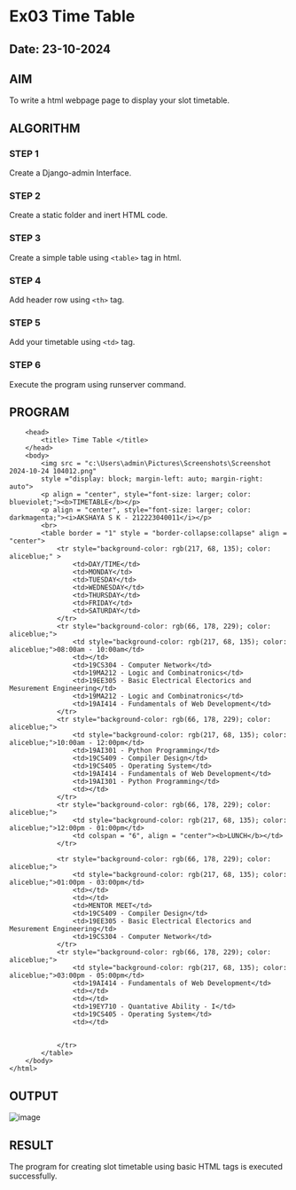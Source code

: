 # Ex03 Time Table
## Date: 23-10-2024

## AIM
To write a html webpage page to display your slot timetable.

## ALGORITHM
### STEP 1
Create a Django-admin Interface.

### STEP 2
Create a static folder and inert HTML code.

### STEP 3
Create a simple table using ```<table>``` tag in html.

### STEP 4
Add header row using ```<th>``` tag.

### STEP 5
Add your timetable using ```<td>``` tag.

### STEP 6
Execute the program using runserver command.

## PROGRAM
```<html>
    <head>
        <title> Time Table </title>
    </head>
    <body>
        <img src = "c:\Users\admin\Pictures\Screenshots\Screenshot 2024-10-24 104012.png" 
        style ="display: block; margin-left: auto; margin-right: auto">
        <p align = "center", style="font-size: larger; color: blueviolet;"><b>TIMETABLE</b></p>
        <p align = "center", style="font-size: larger; color: darkmagenta;"><i>AKSHAYA S K - 212223040011</i></p>
        <br>
        <table border = "1" style = "border-collapse:collapse" align = "center">
            <tr style="background-color: rgb(217, 68, 135); color: aliceblue;" >
                <td>DAY/TIME</td>
                <td>MONDAY</td>
                <td>TUESDAY</td>
                <td>WEDNESDAY</td>
                <td>THURSDAY</td>
                <td>FRIDAY</td>
                <td>SATURDAY</td>
            </tr>
            <tr style="background-color: rgb(66, 178, 229); color: aliceblue;">
                <td style="background-color: rgb(217, 68, 135); color: aliceblue;">08:00am - 10:00am</td>
                <td></td>
                <td>19CS304 - Computer Network</td>
                <td>19MA212 - Logic and Combinatronics</td>
                <td>19EE305 - Basic Electrical Electorics and Mesurement Engineering</td>
                <td>19MA212 - Logic and Combinatronics</td>
                <td>19AI414 - Fundamentals of Web Development</td>
            </tr>
            <tr style="background-color: rgb(66, 178, 229); color: aliceblue;">
                <td style="background-color: rgb(217, 68, 135); color: aliceblue;">10:00am - 12:00pm</td>
                <td>19AI301 - Python Programming</td>
                <td>19CS409 - Compiler Design</td>
                <td>19CS405 - Operating System</td>
                <td>19AI414 - Fundamentals of Web Development</td>
                <td>19AI301 - Python Programming</td>
                <td></td>
            </tr>
            <tr style="background-color: rgb(66, 178, 229); color: aliceblue;">
                <td style="background-color: rgb(217, 68, 135); color: aliceblue;">12:00pm - 01:00pm</td>
                <td colspan = "6", align = "center"><b>LUNCH</b></td>
            </tr>
            
            <tr style="background-color: rgb(66, 178, 229); color: aliceblue;">
                <td style="background-color: rgb(217, 68, 135); color: aliceblue;">01:00pm - 03:00pm</td>        
                <td></td>
                <td></td>
                <td>MENTOR MEET</td>
                <td>19CS409 - Compiler Design</td>
                <td>19EE305 - Basic Electrical Electorics and Mesurement Engineering</td>
                <td>19CS304 - Computer Network</td>
            </tr>
            <tr style="background-color: rgb(66, 178, 229); color: aliceblue;">
                <td style="background-color: rgb(217, 68, 135); color: aliceblue;">03:00pm - 05:00pm</td>
                <td>19AI414 - Fundamentals of Web Development</td>
                <td></td>
                <td></td>
                <td>19EY710 - Quantative Ability - I</td>
                <td>19CS405 - Operating System</td>
                <td></td>
                
                
            </tr>
        </table>
    </body>
</html>
```

## OUTPUT

![image](https://github.com/user-attachments/assets/db0aaff3-61c9-4c0e-8d1c-511f733d70c8)


## RESULT
The program for creating slot timetable using basic HTML tags is executed successfully.
